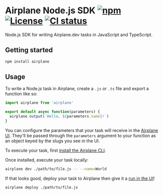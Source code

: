 # Airplane Node.js SDK [![npm](https://img.shields.io/github/v/tag/airplanedev/node-sdk?label=npm)](https://www.npmjs.com/package/airplane) [![License](https://img.shields.io/github/license/airplanedev/node-sdk)](https://github.com/airplanedev/node-sdk/blob/main/LICENSE) [![CI status](https://img.shields.io/github/workflow/status/airplanedev/node-sdk/tests/main)](https://github.com/airplanedev/node-sdk/actions?query=branch%3Amain)

Node.js SDK for writing Airplane.dev tasks in JavaScript and TypeScript.

## Getting started

```sh
npm install airplane
```

## Usage

To write a Node.js task in Airplane, create a `.js` or `.ts` file and export a function like so:

```js
import airplane from 'airplane'

export default async function(parameters) {
  airplane.output(`Hello, ${parameters.name}!`)
}
```

You can configure the parameters that your task will receive in the [Airplane UI](http://app.airplane.dev/). They'll be passed through the `parameters` argument to your function as an object keyed by the slugs you see in the UI.

To execute your task, first [install the Airplane CLI](https://docs.airplane.dev/getting-started/install-the-airplane-cli).

Once installed, execute your task locally:

```sh
airplane dev ./path/to/file.js -- --name=World
```

If that looks good, deploy your task to Airplane then give it a [run in the UI](https://app.airplane.dev/tasks)!

```sh
airplane deploy ./path/to/file.js
```


